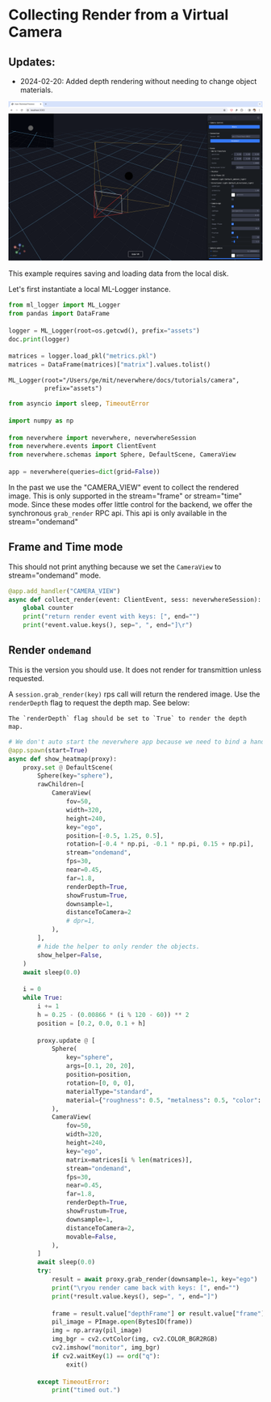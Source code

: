 
# Collecting Render from a Virtual Camera

## Updates:
- 2024-02-20: Added depth rendering without needing to change object materials.

![grab_render_virtual_camera](figures/grab_render_virtual_camera.png)

This example requires saving and loading data from the local disk. 

Let's first instantiate a local ML-Logger instance.

```python
from ml_logger import ML_Logger
from pandas import DataFrame

logger = ML_Logger(root=os.getcwd(), prefix="assets")
doc.print(logger)

matrices = logger.load_pkl("metrics.pkl")
matrices = DataFrame(matrices)["matrix"].values.tolist()
```

```
ML_Logger(root="/Users/ge/mit/neverwhere/docs/tutorials/camera",
          prefix="assets")
```
```python
from asyncio import sleep, TimeoutError

import numpy as np

from neverwhere import neverwhere, neverwhereSession
from neverwhere.events import ClientEvent
from neverwhere.schemas import Sphere, DefaultScene, CameraView

app = neverwhere(queries=dict(grid=False))
```

In the past we use the "CAMERA_VIEW" event to collect the rendered image. This is only supported
in the stream="frame" or stream="time" mode. Since these modes offer little control for the backend,
we offer the synchronous `grab_render` RPC api. This api is only available in the stream="ondemand"

## Frame and Time mode

This should not print anything because we set the `CameraView` to stream="ondemand" mode.

```python
@app.add_handler("CAMERA_VIEW")
async def collect_render(event: ClientEvent, sess: neverwhereSession):
    global counter
    print("return render event with keys: [", end="")
    print(*event.value.keys(), sep=", ", end="]\r")
```

## Render `ondemand`

This is the version you should use. It does not render for transmittion
unless requested. 

A `session.grab_render(key)` rps call will return the rendered image. Use the `renderDepth` flag to request the depth map. See below:

```{admonition} Depth Rendering
The `renderDepth` flag should be set to `True` to render the depth map.
```

```python
# We don't auto start the neverwhere app because we need to bind a handler.
@app.spawn(start=True)
async def show_heatmap(proxy):
    proxy.set @ DefaultScene(
        Sphere(key="sphere"),
        rawChildren=[
            CameraView(
                fov=50,
                width=320,
                height=240,
                key="ego",
                position=[-0.5, 1.25, 0.5],
                rotation=[-0.4 * np.pi, -0.1 * np.pi, 0.15 + np.pi],
                stream="ondemand",
                fps=30,
                near=0.45,
                far=1.8,
                renderDepth=True,
                showFrustum=True,
                downsample=1,
                distanceToCamera=2
                # dpr=1,
            ),
        ],
        # hide the helper to only render the objects.
        show_helper=False,
    )
    await sleep(0.0)

    i = 0
    while True:
        i += 1
        h = 0.25 - (0.00866 * (i % 120 - 60)) ** 2
        position = [0.2, 0.0, 0.1 + h]

        proxy.update @ [
            Sphere(
                key="sphere",
                args=[0.1, 20, 20],
                position=position,
                rotation=[0, 0, 0],
                materialType="standard",
                material={"roughness": 0.5, "metalness": 0.5, "color": "red"},
            ),
            CameraView(
                fov=50,
                width=320,
                height=240,
                key="ego",
                matrix=matrices[i % len(matrices)],
                stream="ondemand",
                fps=30,
                near=0.45,
                far=1.8,
                renderDepth=True,
                showFrustum=True,
                downsample=1,
                distanceToCamera=2,
                movable=False,
            ),
        ]
        await sleep(0.0)
        try:
            result = await proxy.grab_render(downsample=1, key="ego")
            print("\ryou render came back with keys: [", end="")
            print(*result.value.keys(), sep=", ", end="]")

            frame = result.value["depthFrame"] or result.value["frame"]
            pil_image = PImage.open(BytesIO(frame))
            img = np.array(pil_image)
            img_bgr = cv2.cvtColor(img, cv2.COLOR_BGR2RGB)
            cv2.imshow("monitor", img_bgr)
            if cv2.waitKey(1) == ord("q"):
                exit()

        except TimeoutError:
            print("timed out.")
```
